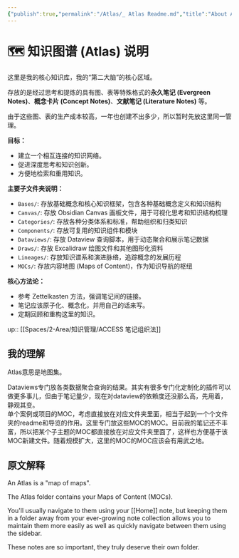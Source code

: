 ```yaml
---
{"publish":true,"permalink":"/Atlas/_ Atlas Readme.md","title":"About Atlas","created":"2022-06-23","modified":"2023-10-09","tags":["workflow"],"cssclasses":"dashboard"}
---
```



# 🗺️ 知识图谱 (Atlas) 说明

这里是我的核心知识库，我的“第二大脑”的核心区域。

存放的是经过思考和提炼的具有图、表等特殊格式的**永久笔记 (Evergreen Notes)**、**概念卡片 (Concept Notes)**、**文献笔记 (Literature Notes)** 等。

由于这些图、表的生产成本较高，一年也创建不出多少，所以暂时先放这里同一管理。

**目标：**

- 建立一个相互连接的知识网络。
- 促进深度思考和知识创新。
- 方便地检索和重用知识。

**主要子文件夹说明：**

- `Bases/`: 存放基础概念和核心知识框架，包含各种基础概念定义和知识结构
- `Canvas/`: 存放 Obsidian Canvas 画板文件，用于可视化思考和知识结构梳理
- `Categories/`: 存放各种分类体系和标准，帮助组织和归类知识
- `Components/`: 存放可复用的知识组件和模块
- `Dataviews/`: 存放 Dataview 查询脚本，用于动态聚合和展示笔记数据
- `Draws/`: 存放 Excalidraw 绘图文件和其他图形化资料
- `Lineages/`: 存放知识谱系和演进脉络，追踪概念的发展历程
- `MOCs/`: 存放内容地图 (Maps of Content)，作为知识导航的枢纽

**核心方法论：**

- 参考 Zettelkasten 方法，强调笔记间的链接。
- 笔记应该原子化、概念化，并用自己的话来写。
- 定期回顾和重构这里的知识。

up:: [[Spaces/2-Area/知识管理/ACCESS 笔记组织法]]

## 我的理解

Atlas意思是地图集。

Dataviews专门放各类数据聚合查询的结果。其实有很多专门化定制化的插件可以做更多事儿，但由于笔记量少，现在对dataview的依赖度还没那么高，先用着，静观其变。  
单个案例或项目的MOC，考虑直接放在对应文件夹里面，相当于起到一个个文件夹的readme和导览的作用。这里专门放这些MOC的MOC。目前我的笔记还不丰富，所以把某个子主题的MOC都直接放在对应文件夹里面了，这样也方便基于该MOC新建文件。随着规模扩大，这里的MOC的MOC应该会有用武之地。

## 原文解释

An Atlas is a "map of maps".

The Atlas folder contains your Maps of Content (MOCs).

You'll usually navigate to them using your [[Home]] note, but keeping them in a folder away from your ever-growing note collection allows you to maintain them more easily as well as quickly navigate between them using the sidebar.

These notes are so important, they truly deserve their own folder.